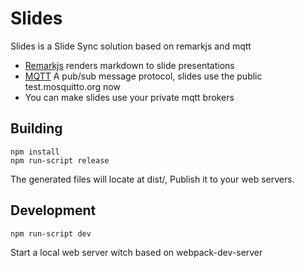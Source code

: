 # Slides

Slides is a Slide Sync solution based on remarkjs and mqtt

* [Remarkjs](http://remarkjs.com/) renders markdown to slide presentations
* [MQTT](http://mqtt.org/) A pub/sub message protocol, slides use the public test.mosquitto.org now
* You can make slides use your private mqtt brokers

## Building

```
npm install
npm run-script release
```

The generated files will locate at dist/, Publish it to your web servers.

## Development

```
npm run-script dev
```

Start a local web server witch based on webpack-dev-server
